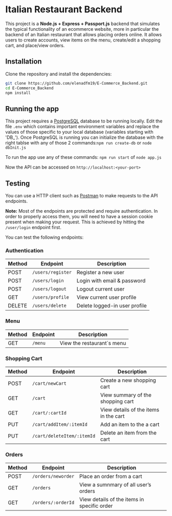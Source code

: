 # Italian Restaurant Backend
This project is a **Node.js + Express + Passport.js** backend that simulates the typical functionality of an ecommerce website, more in particular the backend of an Italian restaurant that allows placing orders online. It allows users to create accounts, view items on the menu, create/edit a shopping cart, and place/view orders.


## Installation
Clone the repository and install the dependencies:

```bash
git clone https://github.com/elenadfm19/E-Commerce_Backend.git
cd E-Commerce_Backend
npm install
```

## Running the app
This project requires a [PostgreSQL](https://www.postgresql.org/) database to be running locally. Edit the file `.env` which contains important environment variables and replace the values of those specific to your local database (variables starting with 'DB_'). Once PostgreSQL is running you can initialize the database with the right tablse with any of those 2 commands:`npm run create-db` or `node dbInit.js`

To run the app use any of these commands: `npm run start` of `node app.js`

Now the API can be accessed on `http://localhost:<your-port>`


## Testing
You can use a HTTP client such as [Postman](https://www.postman.com/) to make requests to the API endpoints.

**Note:** Most of the endpoints are protected and require authentication.  In order to properly access them, you will need to have a session cookie present when making your request. This is achieved by hitting the `/user/login` endpoint first.

You can test the following endpoints:

### Authentication
| Method | Endpoint          | Description                   |
|--------|-------------------|-------------------------------|
| POST   | `/users/register` | Register a new user           |
| POST   | `/users/login`    | Login with email & password   |
| POST   | `/users/logout`   | Logout current user           |
| GET   | `/users/profile`   | View current user profile     |
| DELETE | `/users/delete`   | Delete logged-in user profile |

### Menu
| Method | Endpoint  | Description                 |
|--------|-----------|-----------------------------|
| GET    | `/menu`   | View the restaurant´s menu  |

### Shopping Cart 
| Method | Endpoint                   | Description                            |
|--------|----------------------------|----------------------------------------|
| POST   | `/cart/newCart`            | Create a new shopping cart             |
| GET    | `/cart`                    | View summary of the shopping cart      |
| GET    | `/cart/:cartId`            | View details of the items in the cart  |
| PUT    | `/cart/addItem/:itemId`    | Add an item to the a cart              |
| PUT    | `/cart/deleteItem/:itemId` | Delete an item from the cart           |

### Orders
| Method | Endpoint             | Description                                  |
|--------|----------------------|----------------------------------------------|
| POST   | `/orders/neworder`   | Place an order from a cart                   |
| GET    | `/orders`            | View a sumnmary of all user’s orders         |
| GET    | `/orders/:orderId`   | View details of the items in specific order  |
